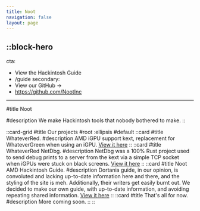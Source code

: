 ```yaml
---
title: Noot
navigation: false
layout: page
---
```


::block-hero
---
cta:
  - View the Hackintosh Guide
  - /guide
secondary:
  - View our GitHub →
  - https://github.com/NootInc
---

#title
Noot

#description
We make Hackintosh tools that nobody bothered to make.
::

::card-grid
#title
Our projects
#root
:ellipsis
#default
  ::card
  #title
  WhateverRed.
  #description
  AMD iGPU support kext, replacement for WhateverGreen when using an iGPU. [View it here](https://github.com/NootInc/WhateverRed)
  ::
  ::card
  #title
  WhateverRed NetDbg.
  #description
  NetDbg was a 100% Rust project used to send debug prints to a server from the kext via a simple TCP socket when iGPUs were stuck on black screens. [View it here](https://github.com/NootInc/WhateverRed-NETDBG)
  ::
  ::card
  #title
  Noot AMD Hackintosh Guide.
  #description
  Dortania guide, in our opinion, is convoluted and lacking up-to-date information here and there, and the styling of the site is meh. Additionally, their writers get easily burnt out. We decided to make our own guide, with up-to-date information, and avoiding repeating shared information. [View it here](/guide)
  ::
  ::card
  #title
  That's all for now.
  #description
  More coming soon.
  ::
::
